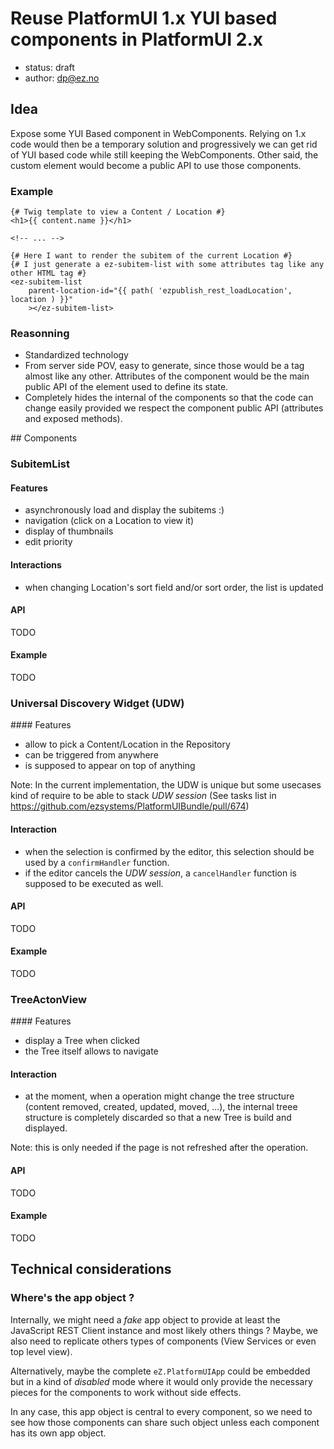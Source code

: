 # Reuse PlatformUI 1.x YUI based components in PlatformUI 2.x

* status: draft
* author: dp@ez.no

## Idea

Expose some YUI Based component in WebComponents. Relying on 1.x code would then
be a temporary solution and progressively we can get rid of YUI based code while
still keeping the WebComponents. Other said, the custom element would become a
public API to use those components.

### Example

```twig
{# Twig template to view a Content / Location #}
<h1>{{ content.name }}</h1>

<!-- ... -->

{# Here I want to render the subitem of the current Location #}
{# I just generate a ez-subitem-list with some attributes tag like any other HTML tag #}
<ez-subitem-list
    parent-location-id="{{ path( 'ezpublish_rest_loadLocation', location ) }}"
    ></ez-subitem-list>
```

### Reasonning

* Standardized technology
* From server side POV, easy to generate, since those would be a tag almost like
  any other. Attributes of the component would be the main public API of the
  element used to define its state.
* Completely hides the internal of the components so that the code can change
  easily provided we respect the component public API (attributes and exposed
  methods).

## Components

### SubitemList

#### Features

* asynchronously load and display the subitems :)
* navigation (click on a Location to view it)
* display of thumbnails
* edit priority

#### Interactions

* when changing Location's sort field and/or sort order, the list is updated

#### API

TODO

#### Example

TODO

### Universal Discovery Widget (UDW)

#### Features

* allow to pick a Content/Location in the Repository
* can be triggered from anywhere
* is supposed to appear on top of anything

Note: In the current implementation, the UDW is unique but some usecases kind of
require to be able to stack *UDW session* (See tasks list in
https://github.com/ezsystems/PlatformUIBundle/pull/674)

#### Interaction

* when the selection is confirmed by the editor, this selection should be used
  by a `confirmHandler` function.
* if the editor cancels the *UDW session*, a `cancelHandler` function is
  supposed to be executed as well.

#### API

TODO

#### Example

TODO

### TreeActonView

#### Features

* display a Tree when clicked
* the Tree itself allows to navigate

#### Interaction

* at the moment, when a operation might change the tree structure (content
  removed, created, updated, moved, ...), the internal treee structure is
  completely discarded so that a new Tree is build and displayed.

Note: this is only needed if the page is not refreshed after the operation.

#### API

TODO

#### Example

TODO

## Technical considerations

### Where's the app object ?

Internally, we might need a *fake* app object to provide at least the JavaScript
REST Client instance and most likely others things ? Maybe, we also need to
replicate others types of components (View Services or even top level view).

Alternatively, maybe the complete `eZ.PlatformUIApp` could be embedded but in a
kind of *disabled* mode where it would only provide the necessary pieces for the
components to work without side effects.

In any case, this app object is central to every component, so we need to see
how those components can share such object unless each component has its own app
object.
